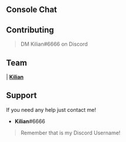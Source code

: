 ## Console Chat

## Contributing

> DM Kilian#6666 on Discord


## Team


| <a href="https://github.com/ImNotKilian" target="_blank">**Kilian**</a>


## Support

If you need any help just contact me!


- **Kilian**#6666

 > Remember that is my Discord Username!
